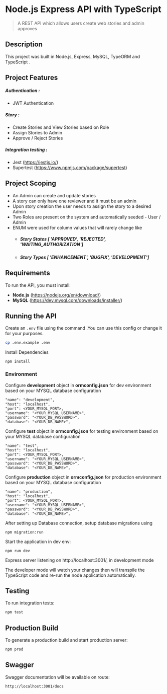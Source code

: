 # Node.js Express API with TypeScript 
> A REST API which allows users create web stories and admin approves

## Description
This project was built in Node.js, Express, MySQL, TypeORM and TypeScript .

## Project Features

##### Authentication : 
- JWT Authentication

##### Story :
- Create Stories and View Stories based on Role
- Assign Stories to Admin
- Approve / Reject Stories

##### Integration testing :
- Jest (https://jestjs.io/)
- Supertest (https://www.npmjs.com/package/supertest)

## Project Scoping 
- An Admin can create and update stories
- A story can only have one reviewer and it must be an  admin
- Upon story creation the user needs to  assign the story to a desired Admin
- Two Roles are present on the system and automatically seeded - User / Admin
- ENUM were used for column values that will rarely change like 
   - ##### Story States [ 'APPROVED', 'REJECTED',  'WAITING_AUTHORIZATION']
   - ##### Story Types [ 'ENHANCEMENT', 'BUGFIX',  'DEVELOPMENT']

## Requirements
To run the API, you must install:
- **Node.js** (https://nodejs.org/en/download/)
- **MySQL** (https://dev.mysql.com/downloads/installer/)


## Running the API

Create an `.env` file using the command .You can use this config or change it for your purposes. 

```bash
cp .env.example .env
```

Install Dependencies

```
npm install
```

### Environment
Configure **development** object in **ormconfig.json** for dev environment based on your MYSQL database configuration

```  
"name": "development",  
"host": "localhost",
"port": <YOUR_MYSQL_PORT>,
"username": "<YOUR_MYSQL_USERNAME>",
"password": "<YOUR_DB_PASSWORD>",
"database": "<YOUR_DB_NAME>",
```

Configure **test** object in **ormconfig.json** for testing environment based on your MYSQL database configuration

```  
"name": "test",  
"host": "localhost",
"port": <YOUR_MYSQL_PORT>,
"username": "<YOUR_MYSQL_USERNAME>",
"password": "<YOUR_DB_PASSWORD>",
"database": "<YOUR_DB_NAME>",
```

Configure **production** object in **ormconfig.json** for production environment based on your MYSQL database configuration

```  
"name": "production",  
"host": "localhost",
"port": <YOUR_MYSQL_PORT>,
"username": "<YOUR_MYSQL_USERNAME>",
"password": "<YOUR_DB_PASSWORD>",
"database": "<YOUR_DB_NAME>",
```

After setting up Database connection, setup database migrations using
```
npm migration:run
```

Start the application in dev env:

```
npm run dev
```

Express server listening on http://localhost:3001/, in development mode

The developer mode will watch your changes then will transpile the TypeScript code and re-run the node application automatically.


## Testing 
To run integration tests: 
```bash
npm test
```

## Production Build
To generate a production build and start production server:
 
```bash
npm prod
```

## Swagger
Swagger documentation will be available on route: 
```bash
http://localhost:3001/docs
```
